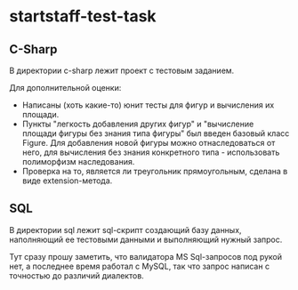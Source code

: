 
# startstaff-test-task


## C-Sharp


В директории c-sharp лежит проект с тестовым заданием.

Для дополнительной оценки:
- Написаны (хоть какие-то) юнит тесты для фигур и вычисления их площади.
- Пункты "легкость добавления других фигур" и "вычисление площади фигуры без знания типа фигуры" был введен базовый класс Figure. Для добавления новой фигуры можно отнаследоваться от него, для вычисления без знания конкретного типа - использовать полиморфизм наследования.
- Проверка на то, является ли треугольник прямоугольным, сделана в виде extension-метода.

## SQL

В директории sql лежит sql-скрипт создающий базу данных, наполняющий ее тестовыми данными и выполняющий нужный запрос.

Тут сразу прошу заметить, что валидатора MS Sql-запросов под рукой нет, а последнее время работал с MySQL, так что запрос написан с точностью до различий диалектов.
